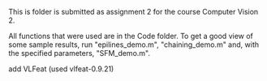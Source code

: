 

This is folder is submitted as assignment 2 for the course Computer Vision 2.

All functions that were used are in the Code folder. To get a good view of some sample results, run "epilines_demo.m", "chaining_demo.m" and, with the specified parameters, "SFM_demo.m".

add VLFeat (used vlfeat-0.9.21)
